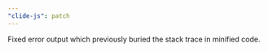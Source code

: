 ```yaml
---
"clide-js": patch
---
```


Fixed error output which previously buried the stack trace in minified code.
